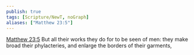 ```yaml
---
publish: true
tags: [Scripture/NewT, noGraph]
aliases: ["Matthew 23:5"]
---
```

[Matthew 23:5](https://churchofjesuschrist.org/study/scriptures/nt/matt/23?lang=eng&id=p5#p5) But all their works they do for to be seen of men: they make broad their phylacteries, and enlarge the borders of their garments,
